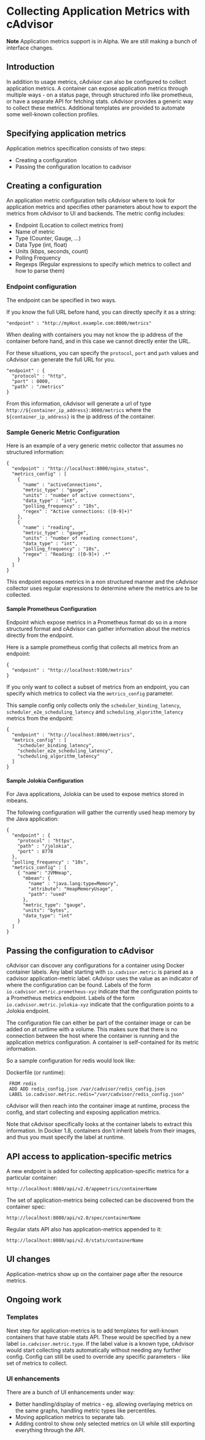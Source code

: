 # Collecting Application Metrics with cAdvisor

**Note** Application metrics support is in Alpha. We are still making a bunch of interface changes.

## Introduction
In addition to usage metrics, cAdvisor can also be configured to collect application metrics. A container can expose application metrics through multiple ways - on a status page, through structured info like prometheus, or have a separate API for fetching stats. cAdvisor provides a generic way to collect these metrics. Additional templates are provided to automate some well-known collection profiles.

## Specifying application metrics

Application metrics specification consists of two steps:
* Creating a configuration
* Passing the configuration location to cadvisor

## Creating a configuration
An application metric configuration tells cAdvisor where to look for application metrics and specifies other parameters about how to export the metrics from cAdvisor to UI and backends. The metric config includes:
* Endpoint (Location to collect metrics from)
* Name of metric
* Type (Counter, Gauge, ...)
* Data Type (int, float)
* Units (kbps, seconds, count)
* Polling Frequency
* Regexps (Regular expressions to specify which metrics to collect and how to parse them)

### Endpoint configuration
The endpoint can be specified in two ways.

If you know the full URL before hand, you can directly specify it as a string:
```
"endpoint" : "http://myHost.example.com:8000/metrics"
```

When dealing with containers you may not know the ip address of the container before hand, and in this case we cannot directly enter the URL.

For these situations, you can specify the `protocol`, `port` and `path` values and cAdvisor can generate the full URL for you.
```
"endpoint" : {
  "protocol" : "http",
  "port" : 8000,
  "path" : "/metrics"
}
```  
From this information, cAdvisor will generate a url of type `http://${container_ip_address}:8000/metrics` where the `${container_ip_address}` is the ip address of the container.

### Sample Generic Metric Configuration

Here is an example of a very generic metric collector that assumes no structured information:

```
{
  "endpoint" : "http://localhost:8000/nginx_status",
  "metrics_config" : [
    {
      "name" : "activeConnections",
      "metric_type" : "gauge",
      "units" : "number of active connections",
      "data_type" : "int",
      "polling_frequency" : "10s",
      "regex" : "Active connections: ([0-9]+)"
    },
    {
      "name" : "reading",
      "metric_type" : "gauge",
      "units" : "number of reading connections",
      "data_type" : "int",
      "polling_frequency" : "10s",
      "regex" : "Reading: ([0-9]+) .*"
    }
  ]
} 
```
This endpoint exposes metrics in a non structured manner and the cAdvisor collector uses regular expressions to determine where the metrics are to be collected.

#### Sample Prometheus Configuration

Endpoint which expose metrics in a Prometheus format do so in a more structured format and cAdvisor can gather information about the metrics directly from the endpoint.

Here is a sample prometheus config that collects all metrics from an endpoint:

```
{
  "endpoint" : "http://localhost:9100/metrics"
}
```

If you only want to collect a subset of metrics from an endpoint, you can specify which metrics to collect via the `metrics_config` parameter.

This sample config only collects only the `scheduler_binding_latency`, `scheduler_e2e_scheduling_latency` and `scheduling_algorithm_latency` metrics from the endpoint:

```
{
  "endpoint" : "http://localhost:8000/metrics",
  "metrics_config" : [
    "scheduler_binding_latency",
    "scheduler_e2e_scheduling_latency",
    "scheduling_algorithm_latency"
  ]
}
```
#### Sample Jolokia Configuration

For Java applications, Jolokia can be used to expose metrics stored in mbeans.

The following configuration will gather the currently used heap memory by the Java application:

```
{
  "endpoint" : {
    "protocol" : "https",
    "path" : "/jolokia",
    "port" : 8778
  },
  "polling_frequency" : "10s",
  "metrics_config" : [
    { "name": "JVMHeap",
      "mbean": {
        "name" : "java.lang:type=Memory",
        "attribute": "HeapMemoryUsage",
        "path": "used"
      },
      "metric_type": "gauge",
      "units": "bytes",
      "data_type": "int"
    }
  ]
}
```

## Passing the configuration to cAdvisor

cAdvisor can discover any configurations for a container using Docker container labels. Any label starting with ```io.cadvisor.metric``` is parsed as a cadvisor application-metric label.
cAdvisor uses the value as an indicator of where the configuration can be found.  Labels of the form ```io.cadvisor.metric.prometheus-xyz``` indicate that the configuration points to a
Prometheus metrics endpoint. Labels of the form ```io.cadvisor.metric.jolokia-xyz``` indicate that the configuration points to a Jolokia endpoint.

The configuration file can either be part of the container image or can be added on at runtime with a volume. This makes sure that there is no connection between the host where the container is running and the application metrics configuration. A container is self-contained for its metric information.

So a sample configuration for redis would look like:

Dockerfile (or runtime):
```
 FROM redis
 ADD ADD redis_config.json /var/cadvisor/redis_config.json
 LABEL io.cadvisor.metric.redis="/var/cadvisor/redis_config.json"
```

cAdvisor will then reach into the container image at runtime, process the config, and start collecting and exposing application metrics.

Note that cAdvisor specifically looks at the container labels to extract this information.  In Docker 1.8, containers don't inherit labels
from their images, and thus you must specify the label at runtime.

## API access to application-specific metrics

A new endpoint is added for collecting application-specific metrics for a particular container:

```
http://localhost:8080/api/v2.0/appmetrics/containerName
```

The set of application-metrics being collected can be discovered from the container spec:

```
http://localhost:8080/api/v2.0/spec/containerName
```

Regular stats API also has application-metrics appended to it:

```
http://localhost:8080/api/v2.0/stats/containerName
```

## UI changes
Application-metrics show up on the container page after the resource metrics.

## Ongoing work

### Templates
Next step for application-metrics is to add templates for well-known containers that have stable stats API. These would be specified by a new label ```io.cadvisor.metric.type```. If the label value is a known type, cAdvisor would start collecting stats automatically without needing any further config. Config can still be used to override any specific parameters - like set of metrics to collect. 

### UI enhancements
There are a bunch of UI enhancements under way:
* Better handling/display of metrics - eg. allowing overlaying metrics on the same graphs, handling metric types like percentiles.
* Moving application metrics to separate tab.
* Adding control to show only selected metrics on UI while still exporting everything through the API.

